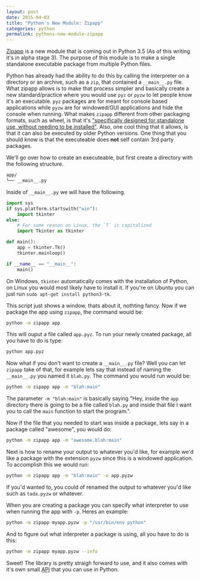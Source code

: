 ```yaml
---
layout: post
date: 2015-04-03
title: "Python's New Module: Zipapp"
categories: python
permalink: pythons-new-module-zipapp
---
```


[Zipapp](https://docs.python.org/dev/library/zipapp.html) is a new module that is coming out in Python 3.5 (As of this writing it's in alpha stage 3). The purpose of this module is to make a single standalone executable package from multiple Python files.

Python has already had the ability to do this by calling the interpreter on a directory or an archive, such as a `zip`, that contained a `__main__.py` file. What zipapp allows is to make that process simpler and basically create a new standard/practice where you would use `pyz` or `pyzw` to let people know it's an executable. `pyz` packages are for meant for console based applications while `pyzw` are for windowed/GUI applications  and hide the console when running. What makes `zipapp` different from other packaging formats, such as wheel, is that it's ["specifically designed for standalone use, without needing to be installed"](https://www.python.org/dev/peps/pep-0441/#faq). Also, one cool thing that it allows, is that it can also be executed by older Python versions. One thing that you should know is that the executeable does **not** self contain 3rd party packages.

We'll go over how to create an executeable, but first create a directory with the following structure.

```bash
app/
└── __main__.py
```

Inside of `__main__.py` we will have the following.

```python
import sys
if sys.platform.startswith("win"):
    import tkinter
else:
    # For some reason on Linux, the `T` is capitalized
    import Tkinter as tkinter

def main():
    app = tkinter.Tk()
    tkinter.mainloop()

if __name__ == "__main__":
    main()
```

On Windows, `tkinter` automatically comes with the installation of Python, on Linux you would most likely have to install it. If you're on Ubuntu you can just run `sudo apt-get install python3-tk`.

This script just shows a window, thats about it, nothting fancy. Now if we package the app using `zipapp`, the command would be:

```bash
python -m zipapp app
```

This will ouput a file called `app.pyz`. To run your newly created package, all you have to do is type:

```bash
python app.pyz
```

Now what if you don't want to create a `__main__.py` file? Well you can let `zipapp` take of that, for example lets say that instead of naming the `__main__.py` you named it `blah.py`. The command you would run would be:

```bash
python -m zipapp app -m "blah:main"
```

The parameter `-m "blah:main"` is basically saying "Hey, inside the `app` directory there is going to be a file called `blah.py` and inside that file I want you to call the `main` function to start the program.".

Now if the file that you needed to start was inside a package, lets say in a package called "awesome", you would do:

```bash
python -m zipapp app -m "awesome.blah:main"
```

Next is how to rename your output to whatever you'd like, for example we'd like a package with the extension `pyzw` since this is a windowed application. To accomplish this we would run:

```bash
python -m zipapp app -m "blah:main" -o app.pyzw
```

If you'd wanted to, you could of renamed the output to whatever you'd like such as `tada.pyzw` or whatever.

When you are creating a package you can specify what interpreter to use when running the app with `-p`. Heres an example:

```bash
python -m zipapp myapp.pyzw -p "/usr/bin/env python"
```

And to figure out what interpreter a package is using, all you have to do is this:

```bash
python -m zipapp myapp.pyzw --info
```

Sweet! The library is pretty straigh forward to use, and it also comes with it's own small [API](https://docs.python.org/dev/library/zipapp.html#python-api) that you can use in Python.
